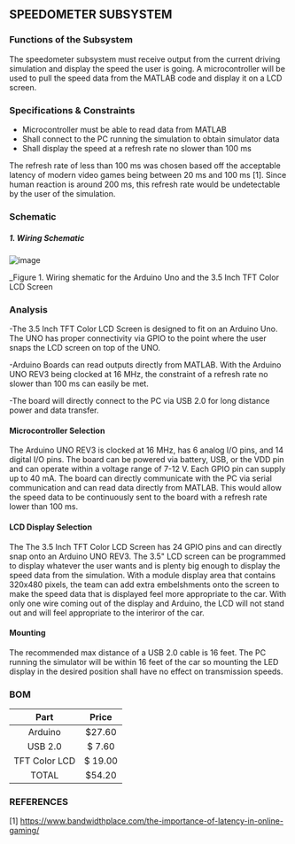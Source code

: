 SPEEDOMETER SUBSYSTEM
--------------------
### Functions of the Subsystem
The speedometer subsystem must receive output from the current driving simulation and display the speed the user is going. A microcontroller will be used to pull the speed data from the MATLAB code and display it on a LCD screen.
### Specifications & Constraints
-	Microcontroller must be able to read data from MATLAB
-	Shall connect to the PC running the simulation to obtain simulator data
-	Shall display the speed at a refresh rate no slower than 100 ms	

The refresh rate of less than 100 ms was chosen based off the acceptable latency of modern video games being between 20 ms and 100 ms [1]. Since human reaction is around 200 ms, this refresh rate would be undetectable by the user of the simulation.
### Schematic
##### 1. Wiring Schematic

![image](https://user-images.githubusercontent.com/117474540/205458447-3d4bf94d-3a07-4027-b8cf-cc1fce28f2ab.png)

_Figure 1. Wiring shematic for the Arduino Uno and the 3.5 Inch TFT Color LCD Screen 

### Analysis
-The 3.5 Inch TFT Color LCD Screen is designed to fit on an Arduino Uno. The UNO has proper connectivity via GPIO to the point where the user snaps the LCD screen on top of the UNO.

-Arduino Boards can read outputs directly from MATLAB. With the Arduino UNO REV3 being clocked at 16 MHz, the constraint of a refresh rate no slower than 100 ms can easily be met.

-The board will directly connect to the PC via USB 2.0 for long distance power and data transfer.

#### Microcontroller Selection

The Arduino UNO REV3 is clocked at 16 MHz, has 6 analog I/O pins, and 14 digital I/O pins. The board can be powered via battery, USB, or the VDD pin and can operate within a voltage range of 7-12 V. Each GPIO pin can supply up to 40 mA. The board can directly communicate with the PC via serial communication and can read data directly from MATLAB. This would allow the speed data to be continuously sent to the board with a refresh rate lower than 100 ms.

#### LCD Display Selection

The The 3.5 Inch TFT Color LCD Screen has 24 GPIO pins and can directly snap onto an Arduino UNO REV3. The 3.5" LCD screen can be programmed to display whatever the user wants and is plenty big enough to display the speed data from the simulation. With a module display area that contains 320x480 pixels, the team can add extra embelshments onto the screen to make the speed data that is displayed feel more appropriate to the car. With only one wire coming out of the display and Arduino, the LCD will not stand out and will feel appropriate to the interiror of the car.

#### Mounting

The recommended max distance of a USB 2.0 cable is 16 feet. The PC running the simulator will be within 16 feet of the car so mounting the LED display in the desired position shall have no effect on transmission speeds.

### BOM

| Part        | Price    |
|:-----------:|:--------:|
| Arduino     | $27.60  |
| USB 2.0     | $ 7.60   |
| TFT Color LCD | $ 19.00|
| TOTAL       | $54.20   |

### REFERENCES

[1] https://www.bandwidthplace.com/the-importance-of-latency-in-online-gaming/


